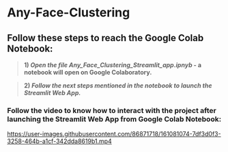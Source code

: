 # Any-Face-Clustering

## Follow these steps to reach the Google Colab Notebook:
> **1) *Open the file Any_Face_Clustering_Streamlit_app.ipnyb* - a notebook will open on Google Colaboratory.**

> **2) *Follow the next steps mentioned in the notebook to launch the Streamlit Web App.***

### Follow the video to know how to interact with the project after launching the Streamlit Web App from Google Colab Notebook:

https://user-images.githubusercontent.com/86871718/161081074-7df3d0f3-3258-464b-a1cf-342dda8619b1.mp4

